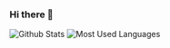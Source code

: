 ### Hi there 👋
![Github Stats](https://github-readme-stats.vercel.app/api?username=lingbai-kong&show_icons=true&theme=light&count_private=true)
![Most Used Languages](https://github-readme-stats.vercel.app/api/top-langs/?username=lingbai-kong&theme=light&layout=compact)

<!--
**lingbai-kong/lingbai-kong** is a ✨ _special_ ✨ repository because its `README.md` (this file) appears on your GitHub profile.

Here are some ideas to get you started:

- 🔭 I’m currently working on ...
- 🌱 I’m currently learning ...
- 👯 I’m looking to collaborate on ...
- 🤔 I’m looking for help with ...
- 💬 Ask me about ...
- 📫 How to reach me: ...
- 😄 Pronouns: ...
- ⚡ Fun fact: ...
-->
